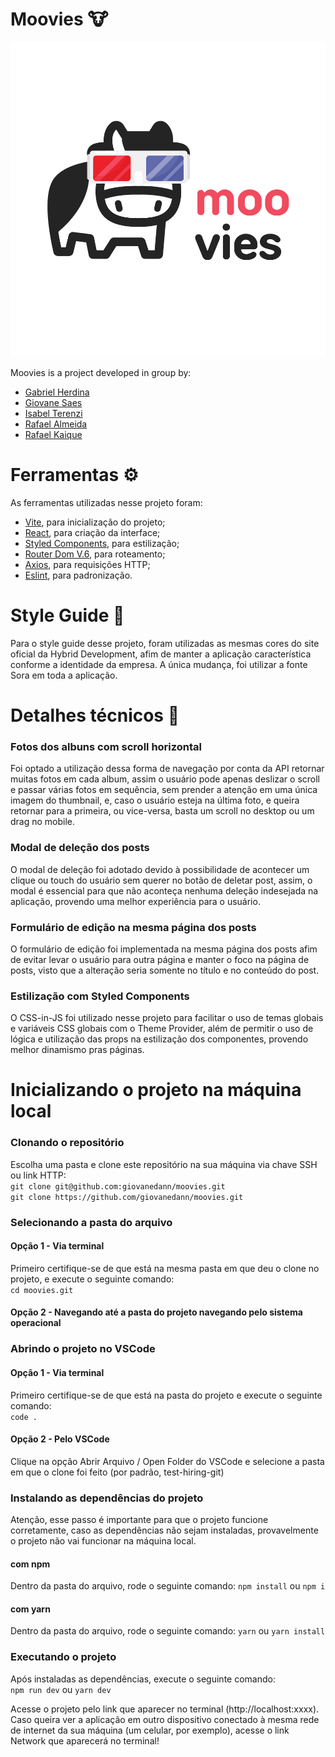 # Moovies 🐮
![moovies logo](/src/assets/moovies.svg)


Moovies is a project developed in group by:
- [Gabriel Herdina](https://linkedin.com/in/gabrielherdina)
- [Giovane Saes](https://linkedin.com/in/giovanesaesdev)
- [Isabel Terenzi](https://linkedin.com/in/isabel-terenzi)
- [Rafael Almeida](https://linkedin.com/in/rafael-almeida-0a40361a7)
- [Rafael Kaique](https://linkedin.com/in/rafaelrksilva)


# Ferramentas ⚙️
As ferramentas utilizadas nesse projeto foram:
- [Vite](https://vitejs.dev/), para inicialização do projeto;
- [React](https://pt-br.reactjs.org/), para criação da interface;
- [Styled Components](https://styled-components.com/), para estilização;
- [Router Dom V.6](https://v6.reactrouter.com/), para roteamento;
- [Axios](https://axios-http.com/docs/intro), para requisições HTTP;
- [Eslint](https://eslint.org/), para padronização.

# Style Guide 🎨
Para o style guide desse projeto, foram utilizadas as mesmas cores do site oficial da Hybrid Development, afim de manter a aplicação característica conforme a identidade da empresa. A única mudança, foi utilizar a fonte Sora em toda a aplicação.

# Detalhes técnicos 🧠

### Fotos dos albuns com scroll horizontal
Foi optado a utilização dessa forma de navegação por conta da API retornar muitas fotos em cada album, assim o usuário pode apenas deslizar o scroll e passar várias fotos em sequência, sem prender a atenção em uma única imagem do thumbnail, e, caso o usuário esteja na última foto, e queira retornar para a primeira, ou vice-versa, basta um scroll no desktop ou um drag no mobile.

### Modal de deleção dos posts
O modal de deleção foi adotado devido à possibilidade de acontecer um clique ou touch do usuário sem querer no botão de deletar post, assim, o modal é essencial para que não aconteça nenhuma deleção indesejada na aplicação, provendo uma melhor experiência para o usuário.

### Formulário de edição na mesma página dos posts
O formulário de edição foi implementada na mesma página dos posts afim de evitar levar o usuário para outra página e manter o foco na página de posts, visto que a alteração seria somente no título e no conteúdo do post.

### Estilização com Styled Components
O CSS-in-JS foi utilizado nesse projeto para facilitar o uso de temas globais e variáveis CSS globais com o Theme Provider, além de permitir o uso de lógica e utilização das props na estilização dos componentes, provendo melhor dinamismo pras páginas.

# Inicializando o projeto na máquina local

### Clonando o repositório
Escolha uma pasta e clone este repositório na sua máquina via chave SSH ou link HTTP: \
```git clone git@github.com:giovanedann/moovies.git``` \
```git clone https://github.com/giovanedann/moovies.git```

### Selecionando a pasta do arquivo

#### Opção 1 - Via terminal
Primeiro certifique-se de que está na mesma pasta em que deu o clone no projeto, e execute o seguinte comando: \
```cd moovies.git```

#### Opção 2 - Navegando até a pasta do projeto navegando pelo sistema operacional


### Abrindo o projeto no VSCode
#### Opção 1 - Via terminal
Primeiro certifique-se de que está na pasta do projeto e execute o seguinte comando: \
```code .```

#### Opção 2 - Pelo VSCode
Clique na opção Abrir Arquivo / Open Folder do VSCode e selecione a pasta em que o clone foi feito (por padrão, test-hiring-git)

### Instalando as dependências do projeto

Atenção, esse passo é importante para que o projeto funcione corretamente, caso as dependências não sejam instaladas, provavelmente o projeto não vai funcionar na máquina local.

#### com npm
Dentro da pasta do arquivo, rode o seguinte comando:
```npm install``` ou ```npm i```

#### com yarn
Dentro da pasta do arquivo, rode o seguinte comando:
```yarn``` ou ```yarn install```

### Executando o projeto
Após instaladas as dependências, execute o seguinte comando: \
```npm run dev``` ou ```yarn dev```

Acesse o projeto pelo link que aparecer no terminal (http://localhost:xxxx).
Caso queira ver a aplicação em outro dispositivo conectado à mesma rede de internet da sua máquina (um celular, por exemplo), acesse o link Network que aparecerá no terminal!

